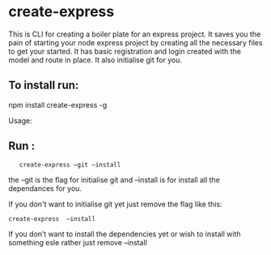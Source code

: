 # create-express

This is CLI for creating a boiler plate for an express project. It saves you the pain of starting your node express project by creating all the necessary files to get your started. It has basic registration and login created with the model and route in place. It also initialise git for you.

## To install run:

npm install create-express -g

Usage:

## Run :

       create-express –git –install

the –git is the flag for initialise git and –install is for install all the dependances for you.

If you don't want to initialise git yet just remove the flag like this:

    create-express  –install

If you don’t want to install the dependencies yet or wish to install with something esle rather just remove –install
